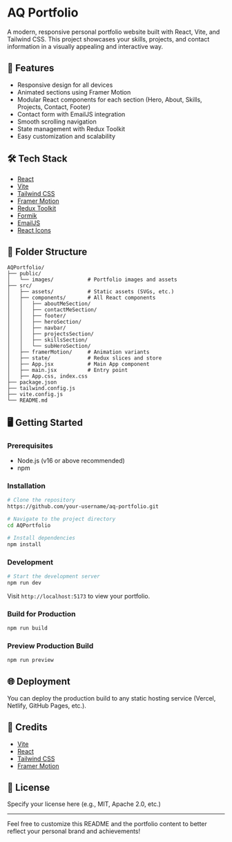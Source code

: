 # AQ Portfolio

A modern, responsive personal portfolio website built with React, Vite, and Tailwind CSS. This project showcases your skills, projects, and contact information in a visually appealing and interactive way.

## 🚀 Features
- Responsive design for all devices
- Animated sections using Framer Motion
- Modular React components for each section (Hero, About, Skills, Projects, Contact, Footer)
- Contact form with EmailJS integration
- Smooth scrolling navigation
- State management with Redux Toolkit
- Easy customization and scalability

## 🛠️ Tech Stack
- [React](https://react.dev/)
- [Vite](https://vitejs.dev/)
- [Tailwind CSS](https://tailwindcss.com/)
- [Framer Motion](https://www.framer.com/motion/)
- [Redux Toolkit](https://redux-toolkit.js.org/)
- [Formik](https://formik.org/)
- [EmailJS](https://www.emailjs.com/)
- [React Icons](https://react-icons.github.io/react-icons/)

## 📁 Folder Structure
```
AQPortfolio/
├── public/
│   └── images/           # Portfolio images and assets
├── src/
│   ├── assets/           # Static assets (SVGs, etc.)
│   ├── components/       # All React components
│   │   ├── aboutMeSection/
│   │   ├── contactMeSection/
│   │   ├── footer/
│   │   ├── heroSection/
│   │   ├── navbar/
│   │   ├── projectsSection/
│   │   ├── skillsSection/
│   │   └── subHeroSection/
│   ├── framerMotion/     # Animation variants
│   ├── state/            # Redux slices and store
│   ├── App.jsx           # Main App component
│   ├── main.jsx          # Entry point
│   ├── App.css, index.css
├── package.json
├── tailwind.config.js
├── vite.config.js
└── README.md
```

## 🖥️ Getting Started

### Prerequisites
- Node.js (v16 or above recommended)
- npm

### Installation
```bash
# Clone the repository
https://github.com/your-username/aq-portfolio.git

# Navigate to the project directory
cd AQPortfolio

# Install dependencies
npm install
```

### Development
```bash
# Start the development server
npm run dev
```
Visit `http://localhost:5173` to view your portfolio.

### Build for Production
```bash
npm run build
```

### Preview Production Build
```bash
npm run preview
```

## 🌐 Deployment
You can deploy the production build to any static hosting service (Vercel, Netlify, GitHub Pages, etc.).

## 🙏 Credits
- [Vite](https://vitejs.dev/)
- [React](https://react.dev/)
- [Tailwind CSS](https://tailwindcss.com/)
- [Framer Motion](https://www.framer.com/motion/)

## 📄 License
Specify your license here (e.g., MIT, Apache 2.0, etc.)

---
Feel free to customize this README and the portfolio content to better reflect your personal brand and achievements!
